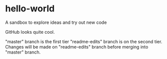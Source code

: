 # hello-world
A sandbox to explore ideas and try out new code

GitHub looks quite cool. 

"master" branch is the first tier
"readme-edits" branch is on the second tier. Changes will be made on "readme-edits" branch before merging into "master" branch.
